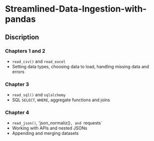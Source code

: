 # Streamlined-Data-Ingestion-with-pandas

## Discription

### Chapters 1 and 2
* `read_csv()` and `read_excel`
* Setting data types, choosing data to load, handling missing data and errors
### Chapter 3
* `read_sql()` and `sqlalchemy`
* SQL `SELECT`, `WHERE`, aggregate functions and joins
### Chapter 4
* `read_json()`, 'json_normaliz()`, and `requests`
* Working with APIs and nested JSONs
* Appending and merging datasets
